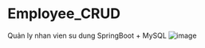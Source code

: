 # Employee_CRUD
 Quản ly nhan vien su dung SpringBoot + MySQL
 ![image](https://user-images.githubusercontent.com/54854628/168654552-84c838f6-34bd-4176-903f-c1b969398fb3.png)
